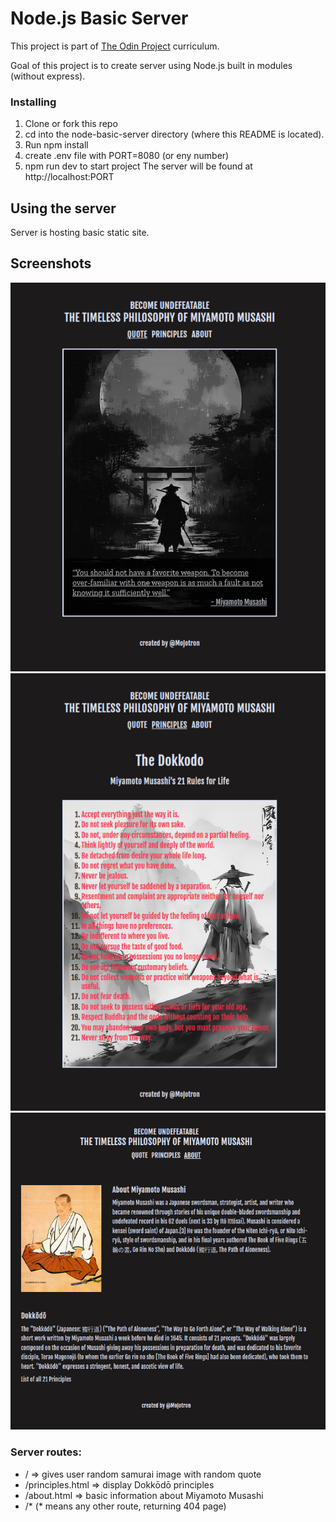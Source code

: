 # Node.js Basic Server

This project is part of [The Odin Project](https://www.theodinproject.com/lessons/nodejs-basic-informational-site) curriculum.

Goal of this project is to create server using Node.js built in modules (without express).

### Installing

1. Clone or fork this repo
2. cd into the node-basic-server directory (where this README is located).
3. Run npm install
4. create .env file with PORT=8080 (or eny number)
5. npm run dev to start project The server will be found at http://localhost:PORT

## Using the server

Server is hosting basic static site.

## Screenshots

![Home page.](/public/screenshots/screenshot-index.png "This is a sample image.")
![Home page.](/public/screenshots/screenshot-principles.png "This is a sample image.")
![Home page.](/public/screenshots/screenshot-about.png "This is a sample image.")

### Server routes:

- / => gives user random samurai image with random quote
- /principles.html => display Dokkōdō principles
- /about.html => basic information about Miyamoto Musashi
- /\* (\* means any other route, returning 404 page)
